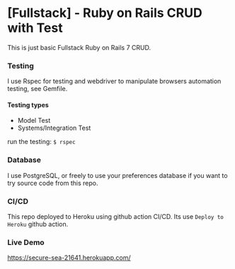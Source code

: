 # [Fullstack] - Ruby on Rails CRUD with Test

This is just basic Fullstack Ruby on Rails 7 CRUD.

### Testing
I use Rspec for testing and webdriver to manipulate browsers automation testing, see Gemfile.

#### Testing types
- Model Test
- Systems/Integration Test

run the testing:
`$ rspec`

### Database
I use PostgreSQL, or freely to use your preferences database if you want to try source code from this repo.

### CI/CD
This repo deployed to Heroku using github action CI/CD. Its use `Deploy to Heroku` github action.

### Live Demo
https://secure-sea-21641.herokuapp.com/